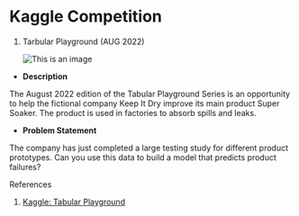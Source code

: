 # Kaggle Competition

1. Tarbular Playground (AUG 2022)

    ![This is an image](https://storage.googleapis.com/kaggle-media/competitions/Tabular%20Playground/My%20project.jpg)

  * **Description**
  
 The August 2022 edition of the Tabular Playground Series is an opportunity to help the fictional company Keep It Dry improve its main product Super Soaker. The product is used in factories to absorb spills and leaks.


  * **Problem Statement**

  The company has just completed a large testing study for different product prototypes. Can you use this data to build a model that predicts product failures?
  
References

1. [Kaggle: Tabular Playground](https://www.kaggle.com/competitions/tabular-playground-series-aug-2022/overview/description)
  
